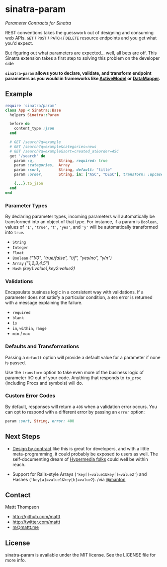 # sinatra-param
_Parameter Contracts for Sinatra_

REST conventions takes the guesswork out of designing and consuming web APIs. `GET` / `POST` / `PATCH` / `DELETE` resource endpoints and you get what you'd expect.

But figuring out what parameters are expected... well, all bets are off. This Sinatra extension takes a first step to solving this problem on the developer side

**`sinatra-param` allows you to declare, validate, and transform endpoint parameters as you would in frameworks like [ActiveModel](http://rubydoc.info/gems/activemodel/3.2.3/frames) or [DataMapper](http://datamapper.org/).**

## Example

``` ruby
require 'sinatra/param'
class App < Sinatra::Base
  helpers Sinatra::Param

  before do
    content_type :json
  end

  # GET /search?q=example
  # GET /search?q=example&categories=news
  # GET /search?q=example&sort=created_at&order=ASC
  get '/search' do
    param :q,           String, required: true
    param :categories,  Array
    param :sort,        String, default: "title"
    param :order,       String, in: ["ASC", "DESC"], transform: :upcase, default: "ASC"

    {...}.to_json
  end
end
```

### Parameter Types

By declaring parameter types, incoming parameters will automatically be transformed into an object of that type. For instance, if a param is `Boolean`, values of `'1'`, `'true'`, `'t'`, `'yes'`, and `'y'` will be automatically transformed into `true`.

- `String`
- `Integer`
- `Float`
- `Boolean` _("1/0", "true/false", "t/f", "yes/no", "y/n")_
- `Array` _("1,2,3,4,5")_
- `Hash` _(key1:value1,key2:value2)_

### Validations

Encapsulate business logic in a consistent way with validations. If a parameter does not satisfy a particular condition, a `406` error is returned with a message explaining the failure.

- `required`
- `blank`
- `is`
- `in`, `within`, `range`
- `min` / `max`

### Defaults and Transformations

Passing a `default` option will provide a default value for a parameter if none is passed.

Use the `transform` option to take even more of the business logic of parameter I/O out of your code. Anything that responds to `to_proc` (including Procs and symbols) will do.

### Custom Error Codes

By default, responses will return a `406` when a validation error occurs. You can opt to respond with a different error by passing an `error` option:

```ruby
param :sort, String, error: 400
```

## Next Steps

- [Design by contract](http://en.wikipedia.org/wiki/Design_by_contract) like this is great for developers, and with a little meta-programming, it could probably be exposed to users as well. The self-documenting dream of [Hypermedia folks](http://twitter.com/#!/steveklabnik) could well be within reach.

- Support for Rails-style Arrays (`'key[]=value1&key[]=value2'`) and Hashes (`'key[a]=value1&key[b]=value2`). /via [@manton](https://twitter.com/#!/manton)

## Contact

Mattt Thompson

- http://github.com/mattt
- http://twitter.com/mattt
- m@mattt.me

## License

sinatra-param is available under the MIT license. See the LICENSE file for more info.
